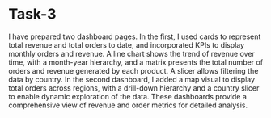 # Task-3
I have prepared two dashboard pages. In the first, I used cards to represent total revenue and total orders to date, and incorporated KPIs to display monthly orders and revenue. A line chart shows the trend of revenue over time, with a month-year hierarchy, and a matrix presents the total number of orders and revenue generated by each product. A slicer allows filtering the data by country. In the second dashboard, I added a map visual to display total orders across regions, with a drill-down hierarchy and a country slicer to enable dynamic exploration of the data. These dashboards provide a comprehensive view of revenue and order metrics for detailed analysis.
